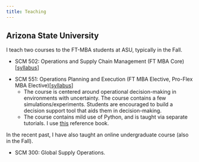 ```yaml
---
title: Teaching
---
```


## Arizona State University

I teach two courses to the FT-MBA students at ASU, typically in the Fall. 


- SCM 502: Operations and Supply Chain Management (FT MBA Core) [[syllabus](/files/syllabus-scm-502.PDF)]
<!--  - I plan to maintain an independent [repository](https://harish-guda.github.io/scm-502) of past content -- this is **work-in-progress**. Students may use this at their own discretion. -->

- SCM 551: Operations Planning and Execution (FT MBA Elective, Pro-Flex MBA Elective)[[syllabus](/files/scm-551-syllabus.PDF)]
  - The course is centered around operational decision-making in environments with uncertainty. The course contains a few simulations/experiments. Students are encouraged to build a decision support tool that aids them in decision-making. 
  - The course contains mild use of Python, and is taught via separate tutorials. I use [this](https://aeturrell.github.io/coding-for-economists/intro.html) reference book. 

  
In the recent past, I have also taught an online undergraduate course (also in the Fall). 

- SCM 300: Global Supply Operations. 
